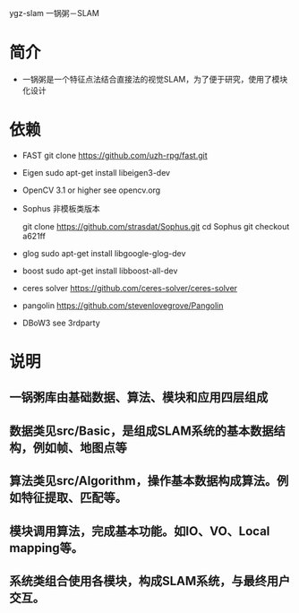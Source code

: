 ygz-slam  一锅粥－SLAM

# 简介
- 一锅粥是一个特征点法结合直接法的视觉SLAM，为了便于研究，使用了模块化设计

# 依赖
- FAST
git clone https://github.com/uzh-rpg/fast.git

- Eigen
sudo apt-get install libeigen3-dev

- OpenCV 3.1 or higher 
see opencv.org

- Sophus 非模板类版本
    
    git clone https://github.com/strasdat/Sophus.git
    cd Sophus
    git checkout a621ff

- glog 
 sudo apt-get install libgoogle-glog-dev

- boost
 sudo apt-get install libboost-all-dev

- ceres solver
 https://github.com/ceres-solver/ceres-solver

- pangolin 
 https://github.com/stevenlovegrove/Pangolin

- DBoW3
 see 3rdparty

# 说明
## 一锅粥库由基础数据、算法、模块和应用四层组成
## 数据类见src/Basic，是组成SLAM系统的基本数据结构，例如帧、地图点等
## 算法类见src/Algorithm，操作基本数据构成算法。例如特征提取、匹配等。
## 模块调用算法，完成基本功能。如IO、VO、Local mapping等。
## 系统类组合使用各模块，构成SLAM系统，与最终用户交互。
